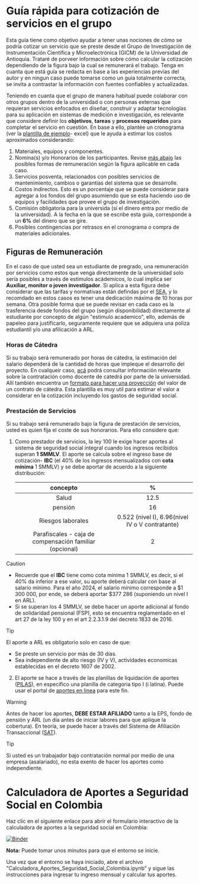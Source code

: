 # Guía rápida para cotización de servicios en el grupo

Esta guía tiene como objetivo ayudar a tener unas nociones de cómo se podría cotizar un servicio que se preste desde el Grupo de Investigación de Instrumentación Científica y Microelectrónica (GICM) de la Universidad de Antioquia. Trataré de porveer información sobre cómo calcular la cotización dependiendo de la figura bajo la cual se remunerará el trabajo. Tenga en cuanta que está guía se redacta en base a las experiencias previas del autor y en ningun caso puede tomarse como un guía totalmente correcta, se invita a contrastar la información con fuentes confiables y actualizadas. 

Teniendo en cuanta que el grupo de manera habitual puede colaborar con otros grupos dentro de la universidad o con personas externas que requieran servicios enfocados en diseñar, construir y adaptar tecnologías para su aplicación en sistemas de medición e investigación, es relevante que considere definir los **objetivos**, **tareas** y **procesos requeridos** para completar el servicio en cuestión. En base a ello, plantée un cronograma (ver la [plantilla de ejemplo](ejemplo-cronograma-presupuesto.xlsx)- excel) que le ayuda a estimar los costos aproximados considerando: 

1. Materiales, equipos y componentes.
2. Nomina(s) y/o Honorarios de los participantes. Revise [más abajo](#figuras-de-remuneración) las posibles formas de remuneración según la figura aplicable en cada caso.
3. Servicios posventa, relacionados con posibles servicios de mantenimiento, cambios o garantias del sistema que se desarrolle.
4. Costos indirectos. Esto es un porcentaje que se puede considerar para agregar a los fondos del grupo asumiendo que se esta haciendo uso de equipos y facilidades que provee el grupo de investigación.
5. Comisión obligatoria para la universida (sí el dinero entra por medio de la universidad). A la fecha en la que se escribe esta guía, corresponde a un **6%** del dinero que se gire.
6. Posibles contingencias por retrasos en el cronograma o compra de materiales adicionales.


## Figuras de Remuneración
En el caso de que usted sea un estudiante de pregrado, una remuneración por servicios como estos que venga directamente de la universidad solo sería posibles a través de estimulos acádemicos, lo cual implica ser **Auxiliar, monitor o joven investigador**. Si aplica a esta figura debe considerar que las tarifas y normativas están defindas por el [SEA][sea-link], y lo recomdado en estos casos es tener una dedicación máxima de 10 horas por semana. Otra posible forma que se puede revisar en cada caso es la trasferencia desde fondos del grupo (según disponibilidad) directamente al estudiante por concepto de algún "estimulo academico", ello, además de papeleo para justificarlo, seguramente requiere que se adquiera una poliza estudiantil y/o una afilicación a ARL.

### Horas de Cátedra
Si su trabajo será remunerado por horas de cátedra, la estimación del salario dependerá de la cantidad de horas que impleque el desarrollo del proyecto. En cualqueir caso, [acá][link-catedra-udea] podrá consultar información relevante sobre la contratación como docente de catedrá por parte de la universidad. Allí también encuentra un [formato para hacer una proyección][link-catedra-formato-contrato] del valor de un contrato de cátedra. Esta plantilla es muy util para estimar el valor a considerar en la cotización incluyendo los gastos de seguridad social. 

### Prestación de Servicios

Si su trabajo será remunerado bajo la figura de prestación de servicios, usted es quien fija el coste de sus honorarios. Para ello considere que: 

1. Como prestador de servicios, la ley 100 le exige hacer aportes al sistema de seguridad social integral cuando los ingresos recibidos superan **1 SMMLV**. El aporte se calcula sobre el ingreso base de cotización- **IBC** (el 40% de los ingresos mensualizados con **cota mínima** 1 SMMLV) y se debe aportar de acuerdo a la siguiente distribución:

    |                        concepto                         |                        %                        |
    | :-----------------------------------------------------: | :---------------------------------------------: |
    |                          Salud                          |                      12.5                       |
    |                         pensión                         |                       16                        |
    |                    Riesgos laborales                    | 0.522 (nivel I), 6.96(nivel IV o V contratante) |
    | Parafiscales - caja de compensación familiar (opcional) |                        2                        |

> [!CAUTION]
> * Recuerde que el **IBC** tiene como cota mínima 1 SMMLV, es decir, si el 40% da inferior a ese valor, su aporte deberá calcular con base al salario mínimo. Para el año 2024, el salario mínimo corresponde a $1 300 000, por ende, se deberá aportar $377 286 (suponiendo un nivel I en ARL).
> * Si se superan los 4 SMMLV, se debe hacer un aporte adicional al fondo de solidaridad pensional (FSP), esto se encuentra reglamentado en el art 27 de la ley 100 y en el art 2.2.3.1.9 del decreto 1833 de 2016.

> [!TIP]
> El aporte a ARL es obligatorio solo en caso de que:
> - Se preste un servicio por más de 30 días.
> - Sea independiente de alto riesgo (IV y V), actividades economicas establecidas en el decreto 1607 de 2002.

2. El aporte se hace a través de las planillas de liquidación de aportes ([PILAS](https://www.minsalud.gov.co/proteccionsocial/Paginas/pila.aspx)), en especifico una planilla de categoria tipo I (i latina). Puede usar el portal de [aportes en linea](https://www.aportesenlinea.com/Home/home.aspx?ReturnUrl=%2f) para este fin.
> [!WARNING]
> Antes de hacer los aportes, **DEBE ESTAR AFILIADO** tanto a la EPS, fondo de pensión y ARL (un día antes de iniciar labores para que aplique la cobertura). En teoría, se puede hacer a través del Sistema de Afiliación Transaccional ([SAT](https://www.minsalud.gov.co/proteccionsocial/Paginas/afiliacion-transaccional-sat.aspx)).


> [!TIP]
> Si usted es un trabajador bajo contratación normal por medio de una empresa (asalariado), no esta exento de hacer los aportes como independiente.

# Calculadora de Aportes a Seguridad Social en Colombia

Haz clic en el siguiente enlace para abrir el formulario interactivo de la calculadora de aportes a la seguridad social en Colombia:

[![Binder](https://mybinder.org/badge_logo.svg)](https://mybinder.org/v2/gh/GICM-UdeA/RESOURCES/main?filepath=guia-cotizaciones/calculadora_aportes.ipynb)

**Nota:** Puede tomar unos minutos para que el entorno se inicie.

Una vez que el entorno se haya iniciado, abre el archivo "Calculadora_Aportes_Seguridad_Social_Colombia.ipynb" y sigue las instrucciones para ingresar tu ingreso mensual y calcular tus aportes.


[sea-link]: https://www.udea.edu.co/wps/portal/udea/web/inicio/somos-udea/estudiantes/becas-estimulos/estimulos-academicos-sea/!ut/p/z1/zVVNb-IwEP0rcMgxeBLng-wtpIimGwFp-Si5VI5jIKskprEpbX_9GqqutqVAqy7S-hI_682bzDxrjBJ0i5KKPOQLInNekULhWeLc9WO7a5gBRL0w6oAf4Xg8sCadTtdG0x2h7QWm4VsQQT-8AN_B42AURgCAUfK1-J-GDX7cHfZHg2B4cWV-Lh4OLB8-F3-EkByXn6AEJbSSK7lEsxWvJSnWGSMaEPEWLXnJXveCl1y8ACbkOstJJZnQIGWUiMZTQx02KW6SrFwXXOxIf-EGoSTbYa_MqcJ6Q2ylKFcqVZ7xbYqSVeuCSFaTQoM5r0siudj-64rmGZq5aZZRLyO6C6mpW2BhnXjU0M25mc2BWJ5tU9WbZFf-AXf9G3ycoMw8QYBXhT8GDELchdjr20PcC03L3U-xf0NOeTRTHrsHPR5jNH3I2QaNq22bCnTzxTZdnspgmN_M8E4enNgCZxBhz3CGpjsxziuP_638--bYZ5VX5pxV3jyvvPtN-atT808N-PzX_X3iqym2nR-PEt3-92NMVbUoePryPvlVitsLlNRszmpWt9a1Ol5KuRI_NNBgs9m0FpwvCtaivNTgo5AlF6rst0y0KsdqlW3sXHevL587fb0XpO3NaF7ufZ7wc8SmfrP5GwjMciQ!/?1dmy&urile=wcm%3apath%3a/PortalUdeA/asPortalUdeA/asHomeUdeA/asSomosUdeA/Estudiantes/Becas+y+est%21c3%21admulos/Est%21c3%21admulos+acad%21c3%21a9micos+-+SEA/Contenido/asMenuLateral/novedades-sea
[link-catedra-udea]:https://www.udea.edu.co/wps/portal/udea/web/inicio/somos-udea/empleados/talento-humano-salud-bienestar/talento-humano/contratacion-catedra?cmd=redirect&arubalp=12345
[link-catedra-formato-contrato]: https://www.udea.edu.co/wps/wcm/connect/udea/675d2871-f45f-4d94-8ab5-5fe3bfe2d41b/Liquidacio%CC%81n+ca%CC%81tedra+.xlsx?MOD=AJPERES&CVID=nzgYT3-